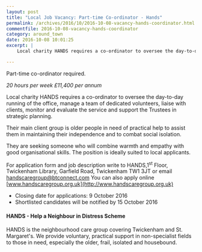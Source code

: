 ```yaml
---
layout: post
title: "Local Job Vacancy: Part-time Co-ordinator - Hands"
permalink: /archives/2016/10/2016-10-08-vacancy-hands-coordinator.html
commentfile: 2016-10-08-vacancy-hands-coordinator
category: around_town
date: 2016-10-08 10:01:25
excerpt: |
    Local charity HANDS requires a co-ordinator to oversee the day-to-day running of the office, manage a team of dedicated volunteers, liaise with clients, monitor and evaluate the service and support the Trustees in strategic planning.

---
```


Part-time co-ordinator required.

*20 hours per week £11,400 per annum*

Local charity HANDS requires a co-ordinator to oversee the day-to-day running of the office, manage a team of dedicated volunteers, liaise with clients, monitor and evaluate the service and support the Trustees in strategic planning.

Their main client group is older people in need of practical help to assist them in maintaining their independence and to combat social isolation.

They are seeking someone who will combine warmth and empathy with good organisational skills. The position is ideally suited to local applicants.

For application form and job description write to HANDS,1<sup>st</sup> Floor, Twickenham Library, Garfield Road, Twickenham TW1 3JT or email <handscaregroup@btconnect.com> You can also apply online [www.handscaregroup.org.uk](http://www.handscaregroup.org.uk)

-   Closing date for applications: 9 October 2016
-   Shortlisted candidates will be notified by 15 October 2016

#### HANDS - Help a Neighbour in Distress Scheme

HANDS is the neighbourhood care group covering Twickenham and St. Margaret's. We provide voluntary, practical support in non-specialist fields to those in need, especially the older, frail, isolated and housebound.
